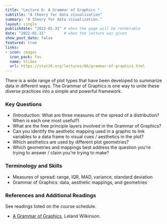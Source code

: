 ```yaml
---
title: "Lecture 6: A Grammar of Graphics "
subtitle: "A theory for data visualization"
summary: "A theory for data visualization."
layout: single
publishdate: "2022-01-31" # when the page will be renderable
date: "2022-01-31"        # when the lecture was given
show_post_date: false
featured: true
links:
- icon: images
  icon_pack: fas
  name: Slides
  url: https://stat20.org/lectures/06/grammar-of-graphics.html
---
```


There is a wide range of plot types that have been developed to summarize data in different ways. The Grammar of Graphics is one way to unite these diverse practices into a simple and powerful framework.

### Key Questions

- (Introduction: What are three measures of the spread of a distribution? When is each one most useful?)
- What are the free principle layers involved in the Grammar of Graphics?
- Can you identify the aesthetic mapping used in a graphic to link variables to a data frame to visual cues / aesthetics in the plot?
- Which aesthetics are used by different plot geometries?
- Which geometries and mappings best address the question you're trying to answer / claim you're trying to make?


### Terminology and Skills

- Measures of spread: range, IQR, MAD, variance, standard deviation
- Grammar of Graphics: data, aesthetic mappings, and geometries

### References and Additional Readings

See readings listed on the course schedule.
- [A Grammar of Graphics](https://books.google.com/books/about/The_Grammar_of_Graphics.html?id=_kRX4LoFfGQC), Leland Wilkinson.